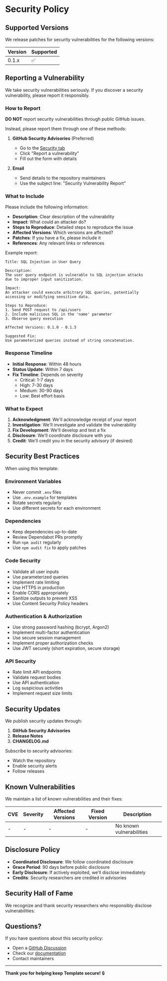 # Security Policy

## Supported Versions

We release patches for security vulnerabilities for the following versions:

| Version | Supported          |
| ------- | ------------------ |
| 0.1.x   | :white_check_mark: |

## Reporting a Vulnerability

We take security vulnerabilities seriously. If you discover a security
vulnerability, please report it responsibly.

### How to Report

**DO NOT** report security vulnerabilities through public GitHub issues.

Instead, please report them through one of these methods:

1. **GitHub Security Advisories** (Preferred)
   - Go to the
     [Security tab](https://github.com/IAmJonoBo/Template/security/advisories)
   - Click "Report a vulnerability"
   - Fill out the form with details

2. **Email**
   - Send details to the repository maintainers
   - Use the subject line: "Security Vulnerability Report"

### What to Include

Please include the following information:

- **Description**: Clear description of the vulnerability
- **Impact**: What could an attacker do?
- **Steps to Reproduce**: Detailed steps to reproduce the issue
- **Affected Versions**: Which versions are affected?
- **Patches**: If you have a fix, please include it
- **References**: Any relevant links or references

Example report:

```text
Title: SQL Injection in User Query

Description:
The user query endpoint is vulnerable to SQL injection attacks
due to improper input sanitization.

Impact:
An attacker could execute arbitrary SQL queries, potentially
accessing or modifying sensitive data.

Steps to Reproduce:
1. Send POST request to /api/users
2. Include malicious SQL in the 'name' parameter
3. Observe query execution

Affected Versions: 0.1.0 - 0.1.5

Suggested Fix:
Use parameterized queries instead of string concatenation.
```

### Response Timeline

- **Initial Response**: Within 48 hours
- **Status Update**: Within 7 days
- **Fix Timeline**: Depends on severity
  - Critical: 1-7 days
  - High: 7-30 days
  - Medium: 30-90 days
  - Low: Best effort basis

### What to Expect

1. **Acknowledgment**: We'll acknowledge receipt of your report
2. **Investigation**: We'll investigate and validate the vulnerability
3. **Fix Development**: We'll develop and test a fix
4. **Disclosure**: We'll coordinate disclosure with you
5. **Credit**: We'll credit you in the security advisory (if desired)

## Security Best Practices

When using this template:

### Environment Variables

- Never commit `.env` files
- Use `.env.example` for templates
- Rotate secrets regularly
- Use different secrets for each environment

### Dependencies

- Keep dependencies up-to-date
- Review Dependabot PRs promptly
- Run `npm audit` regularly
- Use `npm audit fix` to apply patches

### Code Security

- Validate all user inputs
- Use parameterized queries
- Implement rate limiting
- Use HTTPS in production
- Enable CORS appropriately
- Sanitize outputs to prevent XSS
- Use Content Security Policy headers

### Authentication & Authorization

- Use strong password hashing (bcrypt, Argon2)
- Implement multi-factor authentication
- Use secure session management
- Implement proper authorization checks
- Use JWT securely (short expiration, secure storage)

### API Security

- Rate limit API endpoints
- Validate request bodies
- Use API authentication
- Log suspicious activities
- Implement request size limits

## Security Updates

We publish security updates through:

1. **GitHub Security Advisories**
2. **Release Notes**
3. **CHANGELOG.md**

Subscribe to security advisories:

- Watch the repository
- Enable security alerts
- Follow releases

## Known Vulnerabilities

We maintain a list of known vulnerabilities and their fixes:

| CVE | Severity | Affected Versions | Fixed Version | Description              |
| --- | -------- | ----------------- | ------------- | ------------------------ |
| -   | -        | -                 | -             | No known vulnerabilities |

## Disclosure Policy

- **Coordinated Disclosure**: We follow coordinated disclosure
- **Grace Period**: 90 days before public disclosure
- **Early Disclosure**: If actively exploited, we'll disclose immediately
- **Credits**: Security researchers are credited in advisories

## Security Hall of Fame

We recognize and thank security researchers who responsibly disclose
vulnerabilities:

<!-- List of security researchers will be added here -->

## Questions?

If you have questions about this security policy:

- Open a [GitHub Discussion](https://github.com/IAmJonoBo/Template/discussions)
- Check our [documentation](./docs)
- Contact maintainers

---

**Thank you for helping keep Template secure!** 🔒
